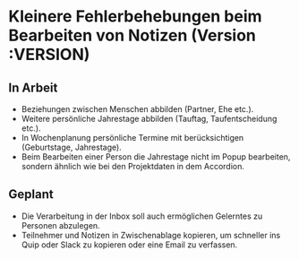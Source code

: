 # Kleinere Fehlerbehebungen beim Bearbeiten von Notizen (Version :VERSION)

## In Arbeit

- Beziehungen zwischen Menschen abbilden (Partner, Ehe etc.).
- Weitere persönliche Jahrestage abbilden (Tauftag, Taufentscheidung etc.).
- In Wochenplanung persönliche Termine mit berücksichtigen (Geburtstage, Jahrestage).
- Beim Bearbeiten einer Person die Jahrestage nicht im Popup bearbeiten, sondern ähnlich wie bei den Projektdaten in dem Accordion.

## Geplant

- Die Verarbeitung in der Inbox soll auch ermöglichen Gelerntes zu Personen abzulegen.
- Teilnehmer und Notizen in Zwischenablage kopieren, um schneller ins Quip oder Slack zu kopieren oder eine Email zu verfassen.
